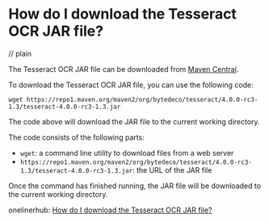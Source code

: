 # How do I download the Tesseract OCR JAR file?
// plain

The Tesseract OCR JAR file can be downloaded from [Maven Central](https://search.maven.org/search?q=a:tesseract).

To download the Tesseract OCR JAR file, you can use the following code:

```
wget https://repo1.maven.org/maven2/org/bytedeco/tesseract/4.0.0-rc3-1.3/tesseract-4.0.0-rc3-1.3.jar
```

The code above will download the JAR file to the current working directory.

The code consists of the following parts:

- `wget`: a command line utility to download files from a web server
- `https://repo1.maven.org/maven2/org/bytedeco/tesseract/4.0.0-rc3-1.3/tesseract-4.0.0-rc3-1.3.jar`: the URL of the JAR file

Once the command has finished running, the JAR file will be downloaded to the current working directory.

onelinerhub: [How do I download the Tesseract OCR JAR file?](https://onelinerhub.com/tesseract-ocr/how-do-i-download-the-tesseract-ocr-jar-file)